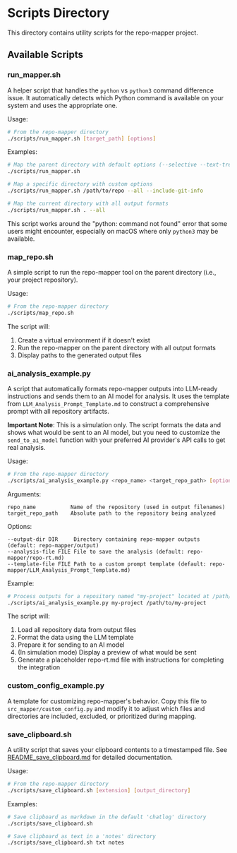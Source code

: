 # Scripts Directory

This directory contains utility scripts for the repo-mapper project.

## Available Scripts

### run_mapper.sh

A helper script that handles the `python` vs `python3` command difference issue. It automatically detects which Python command is available on your system and uses the appropriate one.

Usage:
```bash
# From the repo-mapper directory
./scripts/run_mapper.sh [target_path] [options]
```

Examples:
```bash
# Map the parent directory with default options (--selective --text-tree)
./scripts/run_mapper.sh

# Map a specific directory with custom options
./scripts/run_mapper.sh /path/to/repo --all --include-git-info

# Map the current directory with all output formats
./scripts/run_mapper.sh . --all
```

This script works around the "python: command not found" error that some users might encounter, especially on macOS where only `python3` may be available.

### map_repo.sh

A simple script to run the repo-mapper tool on the parent directory (i.e., your project repository).

Usage:
```bash
# From the repo-mapper directory
./scripts/map_repo.sh
```

The script will:
1. Create a virtual environment if it doesn't exist
2. Run the repo-mapper on the parent directory with all output formats
3. Display paths to the generated output files

### ai_analysis_example.py

A script that automatically formats repo-mapper outputs into LLM-ready instructions and sends them to an AI model for analysis. It uses the template from `LLM_Analysis_Prompt_Template.md` to construct a comprehensive prompt with all repository artifacts.

**Important Note**: This is a simulation only. The script formats the data and shows what would be sent to an AI model, but you need to customize the `send_to_ai_model` function with your preferred AI provider's API calls to get real analysis.

Usage:
```bash
# From the repo-mapper directory
./scripts/ai_analysis_example.py <repo_name> <target_repo_path> [options]
```

Arguments:
```
repo_name           Name of the repository (used in output filenames)
target_repo_path    Absolute path to the repository being analyzed
```

Options:
```
--output-dir DIR     Directory containing repo-mapper outputs (default: repo-mapper/output)
--analysis-file FILE File to save the analysis (default: repo-mapper/repo-rt.md)
--template-file FILE Path to a custom prompt template (default: repo-mapper/LLM_Analysis_Prompt_Template.md)
```

Example:
```bash
# Process outputs for a repository named "my-project" located at /path/to/my-project
./scripts/ai_analysis_example.py my-project /path/to/my-project
```

The script will:
1. Load all repository data from output files
2. Format the data using the LLM template
3. Prepare it for sending to an AI model
4. (In simulation mode) Display a preview of what would be sent
5. Generate a placeholder repo-rt.md file with instructions for completing the integration

### custom_config_example.py

A template for customizing repo-mapper's behavior. Copy this file to `src_mapper/custom_config.py` and modify it to adjust which files and directories are included, excluded, or prioritized during mapping.

### save_clipboard.sh

A utility script that saves your clipboard contents to a timestamped file. See [README_save_clipboard.md](README_save_clipboard.md) for detailed documentation.

Usage:
```bash
# From the repo-mapper directory
./scripts/save_clipboard.sh [extension] [output_directory]
```

Examples:
```bash
# Save clipboard as markdown in the default 'chatlog' directory
./scripts/save_clipboard.sh

# Save clipboard as text in a 'notes' directory
./scripts/save_clipboard.sh txt notes
```